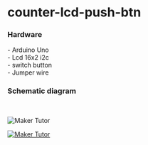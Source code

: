 # counter-lcd-push-btn
<h3>Hardware</h3>
- Arduino Uno <br>
- Lcd 16x2 i2c <br>
- switch button <br>
- Jumper wire <br>

<h3>Schematic diagram</h3>
<br>

![Maker Tutor](https://4.bp.blogspot.com/-J2wVpQXqXSU/WlYdKZRgwKI/AAAAAAAA9oA/l5LhafU2sIwPBQl_1yos-BTt70z2DQtdwCLcBGAs/s640/lcd_push_button_i2c_bb.jpg)

[![Maker Tutor](https://img.youtube.com/vi/1cg9mXA2XRE/0.jpg)](https://www.youtube.com/watch?v=1cg9mXA2XRE)

